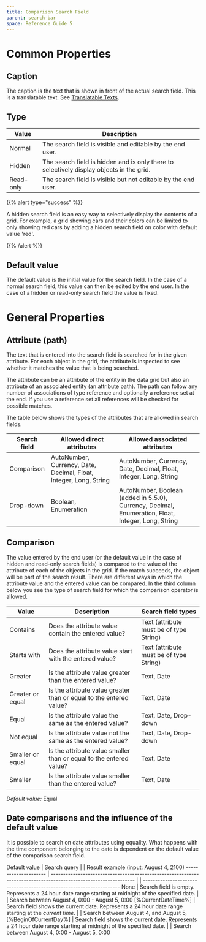 ```yaml
---
title: Comparison Search Field
parent: search-bar
space: Reference Guide 5
---
```


# Common Properties

## Caption

The caption is the text that is shown in front of the actual search field. This is a translatable text. See [Translatable Texts](translatable-texts).

## Type

Value     | Description
--------- | ----------------------------------------------------------------------------------------
Normal    | The search field is visible and editable by the end user.
Hidden    | The search field is hidden and is only there to selectively display objects in the grid.
Read-only | The search field is visible but not editable by the end user.

{{% alert type="success" %}}

A hidden search field is an easy way to selectively display the contents of a grid. For example, a grid showing cars and their colors can be limited to only showing red cars by adding a hidden search field on color with default value 'red'.

{{% /alert %}}

## Default value

The default value is the initial value for the search field. In the case of a normal search field, this value can then be edited by the end user. In the case of a hidden or read-only search field the value is fixed.

# General Properties

## Attribute (path)

The text that is entered into the search field is searched for in the given attribute. For each object in the grid, the attribute is inspected to see whether it matches the value that is being searched.

The attribute can be an attribute of the entity in the data grid but also an attribute of an associated entity (an attribute path). The path can follow any number of associations of type reference and optionally a reference set at the end. If you use a reference set all references will be checked for possible matches.

The table below shows the types of the attributes that are allowed in search fields.

Search field | Allowed direct attributes                                         | Allowed associated attributes
------------ | ----------------------------------------------------------------- | --------------------------------------------------------------------------------------------------
Comparison   | AutoNumber, Currency, Date, Decimal, Float, Integer, Long, String | AutoNumber, Currency, Date, Decimal, Float, Integer, Long, String
Drop-down    | Boolean, Enumeration                                              | AutoNumber, Boolean (added in 5.5.0), Currency, Decimal, Enumeration, Float, Integer, Long, String

## Comparison

The value entered by the end user (or the default value in the case of hidden and read-only search fields) is compared to the value of the attribute of each of the objects in the grid. If the match succeeds, the object will be part of the search result. There are different ways in which the attribute value and the entered value can be compared. In the third column below you see the type of search field for which the comparison operator is allowed.

Value            | Description                                                        | Search field types
---------------- | ------------------------------------------------------------------ | ---------------------------------------
Contains         | Does the attribute value contain the entered value?                | Text (attribute must be of type String)
Starts with      | Does the attribute value start with the entered value?             | Text (attribute must be of type String)
Greater          | Is the attribute value greater than the entered value?             | Text, Date
Greater or equal | Is the attribute value greater than or equal to the entered value? | Text, Date
Equal            | Is the attribute value the same as the entered value?              | Text, Date, Drop-down
Not equal        | Is the attribute value not the same as the entered value?          | Text, Date, Drop-down
Smaller or equal | Is the attribute value smaller than or equal to the entered value? | Text, Date
Smaller          | Is the attribute value smaller than the entered value?             | Text, Date

_Default value:_ Equal

## Date comparisons and the influence of the default value

It is possible to search on date attributes using equality. What happens with the time component belonging to the date is dependent on the default value of the comparison search field.

Default value         | Search query                                                                                                     |  | Result example (input: August 4, 2100)
--------------------- | ---------------------------------------------------------------------------------------------------------------- |  | --------------------------------------------------------------------
None                  | Search field is empty. Represents a 24 hour date range starting at midnight of the specified date.               |  | Search between August 4, 0:00 - August 5, 0:00
[%CurrentDateTime%]   | Search field shows the current date. Represents a 24 hour date range starting at the _current time_.             |  | Search between August 4, <current time> and August 5, <current time>
[%BeginOfCurrentDay%] | Search field shows the current date. Represents a 24 hour date range starting at midnight of the specified date. |  | Search between August 4, 0:00 - August 5, 0:00
